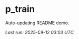 # p_train

Auto-updating README demo.

<!--START_SECTION:status-->
_Last run: 2025-09-12 03:03 UTC_
<!--END_SECTION:status-->















































































































































































































































































































































































































































































